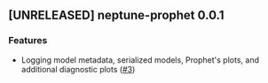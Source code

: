 ## [UNRELEASED] neptune-prophet 0.0.1

### Features
- Logging model metadata, serialized models, Prophet's plots, and additional diagnostic plots ([#3](https://github.com/neptune-ai/neptune-prophet/pull/1))
